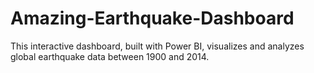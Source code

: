 # Amazing-Earthquake-Dashboard
This interactive dashboard, built with Power BI, visualizes and analyzes global earthquake data between 1900 and 2014.
